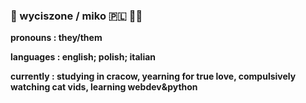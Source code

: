 ### 🥟 wyciszone / miko :poland: 🏳️‍🌈

<b>pronouns<b> : they/them

<b>languages<b> : english; polish; italian

<b>currently<b> : studying in cracow, yearning for true love, compulsively watching cat vids, learning webdev&python
